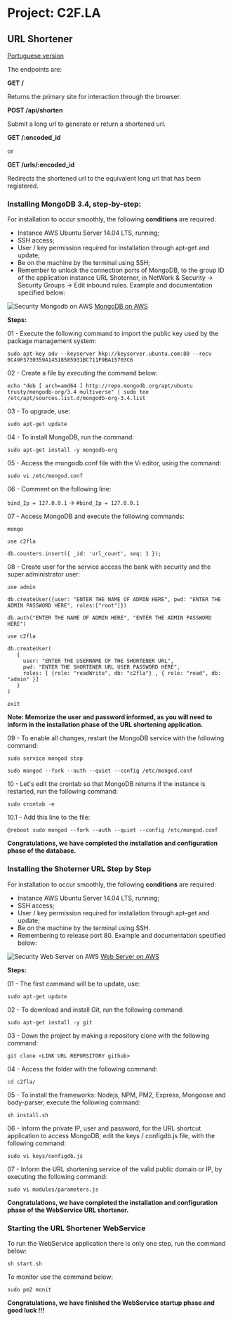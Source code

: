 # Project: C2F.LA

## URL Shortener

[Portuguese version](https://github.com/fabiolenine/c2fla/blob/master/README-PTBR.md)


The endpoints are:

**GET /**

Returns the primary site for interaction through the browser.

**POST /api/shorten**

Submit a long url to generate or return a shortened url.

**GET /:encoded_id**

or

**GET /urls/:encoded_id**

Redirects the shortened url to the equivalent long url that has been registered.


### Installing MongoDB 3.4, step-by-step:

For installation to occur smoothly, the following **conditions** are required:

* Instance AWS Ubuntu Server 14.04 LTS, running;
* SSH access;
* User / key permission required for installation through apt-get and update;
* Be on the machine by the terminal using SSH;
* Remember to unlock the connection ports of MongoDB, to the group ID of the application instance URL Shoterner, in NetWork & Security -> Security Groups -> Edit inbound rules. Example and documentation specified below:

![Security Mongodb on AWS](http://docs.aws.amazon.com/quickstart/latest/mongodb/images/inbound-rules.png)
[MongoDB on AWS](http://docs.aws.amazon.com/quickstart/latest/mongodb/security.html)

**Steps:**

01 - Execute the following command to import the public key used by the package management system:

`sudo apt-key adv --keyserver hkp://keyserver.ubuntu.com:80 --recv 0C49F3730359A14518585931BC711F9BA15703C6`

02 - Create a file by executing the command below:

`echo "deb [ arch=amd64 ] http://repo.mongodb.org/apt/ubuntu trusty/mongodb-org/3.4 multiverse" | sudo tee /etc/apt/sources.list.d/mongodb-org-3.4.list`

03 - To upgrade, use:

`sudo apt-get update`

04 - To install MongoDB, run the command:

`sudo apt-get install -y mongodb-org`

05 - Access the mongodb.conf file with the Vi editor, using the command:

`sudo vi /etc/mongod.conf`

06 - Comment on the following line:

`bind_Ip = 127.0.0.1` -> `#bind_Ip = 127.0.0.1`

07 - Access MongoDB and execute the following commands:

`mongo`

`use c2fla`

`db.counters.insert({ _id: 'url_count', seq: 1 });`

08 - Create user for the service access the bank with security and the super administrator user:

```
use admin

db.createUser({user: "ENTER THE NAME OF ADMIN HERE", pwd: "ENTER THE ADMIN PASSWORD HERE", roles:["root"]})

db.auth("ENTER THE NAME OF ADMIN HERE", "ENTER THE ADMIN PASSWORD HERE")

use c2fla

db.createUser(
   {
     user: "ENTER THE USERNAME OF THE SHORTENER URL",
     pwd: "ENTER THE SHORTENER URL USER PASSWORD HERE",
     roles: [ {role: "readWrite", db: "c2fla"} , { role: "read", db: "admin" }]
   }
)

exit
```

**Note: Memorize the user and password informed, as you will need to inform in the installation phase of the URL shortening application.**

09 - To enable all changes, restart the MongoDB service with the following command:

`sudo service mongod stop`

`sudo mongod --fork --auth --quiet --config /etc/mongod.conf`

10 - Let's edit the crontab so that MongoDB returns if the instance is restarted, run the following command:

`sudo crontab -e`

10.1 - Add this line to the file:

`@reboot sudo mongod --fork --auth --quiet --config /etc/mongod.conf`

**Congratulations, we have completed the installation and configuration phase of the database.**


### Installing the Shoterner URL Step by Step

For installation to occur smoothly, the following **conditions** are required:

* Instance AWS Ubuntu Server 14.04 LTS, running;
* SSH access;
* User / key permission required for installation through apt-get and update;
* Be on the machine by the terminal using SSH.
* Remembering to release port 80. Example and documentation specified below:

![Security Web Server on AWS](https://s3.us-east-2.amazonaws.com/lenines/c2fla/images/Captura+de+Tela+2017-11-11+às+18.25.05.png)
[Web Server on AWS](http://docs.aws.amazon.com/pt_br/AWSEC2/latest/UserGuide/security-group-rules-reference.html)

**Steps:**

01 - The first command will be to update, use:

`sudo apt-get update`

02 - To download and install Git, run the following command:

`sudo apt-get install -y git`

03 - Down the project by making a repository clone with the following command:

`git clone <LINK URL REPORSITORY github>`

04 - Access the folder with the following command:

`cd c2fla/`

05 - To install the frameworks: Nodejs, NPM, PM2, Express, Mongoose and body-parser, execute the following command:

`sh install.sh`

06 - Inform the private IP, user and password, for the URL shortcut application to access MongoDB, edit the keys / configdb.js file, with the following command:

`sudo vi keys/configdb.js`

07 - Inform the URL shortening service of the valid public domain or IP, by executing the following command:

`sudo vi modules/parameters.js`

**Congratulations, we have completed the installation and configuration phase of the WebService URL shortener.**


### Starting the URL Shortener WebService

To run the WebService application there is only one step, run the command below:

`sh start.sh`

To monitor use the command below:

`sudo pm2 monit`

**Congratulations, we have finished the WebService startup phase and good luck !!!**
